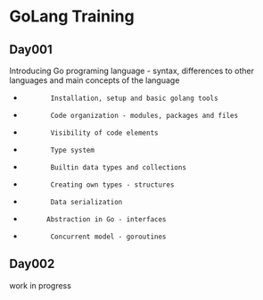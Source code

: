 # GoLang Training

## Day001
Introducing Go programing language - syntax, differences to other languages and main concepts of the language
*            Installation, setup and basic golang tools
*            Code organization - modules, packages and files
*            Visibility of code elements
*            Type system
*            Builtin data types and collections
*            Creating own types - structures
*            Data serialization
*           Abstraction in Go - interfaces
*            Concurrent model - goroutines

## Day002
work in progress

